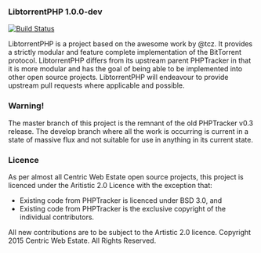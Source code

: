 ### LibtorrentPHP 1.0.0-dev
[![Build Status](https://travis-ci.org/CentricWebEstate/LibtorrentPHP.svg?branch=develop)](https://travis-ci.org/CentricWebEstate/LibtorrentPHP)

LibtorrentPHP is a project based on the awesome work by @tcz. It provides a strictly modular and feature complete implementation of the BitTorrent protocol. LibtorrentPHP differs from its upstream parent PHPTracker in that it is more modular and has the goal of being able to be implemented into other open source projects. LibtorrentPHP will endeavour to provide upstream pull requests where applicable and possible.

### Warning!

The master branch of this project is the remnant of the old PHPTracker v0.3 release. The develop branch where all the work is occurring is current in a state of massive flux and not suitable for use in anything in its current state.

### Licence
As per almost all Centric Web Estate open source projects, this project is licenced under the Aritistic 2.0 Licence with the exception that:
 - Existing code from PHPTracker is licenced under BSD 3.0, and
 - Existing code from PHPTracker is the exclusive copyright of the individual contributors.

All new contributions are to be subject to the Artistic 2.0 licence. Copyright 2015 Centric Web Estate. All Rights Reserved.
